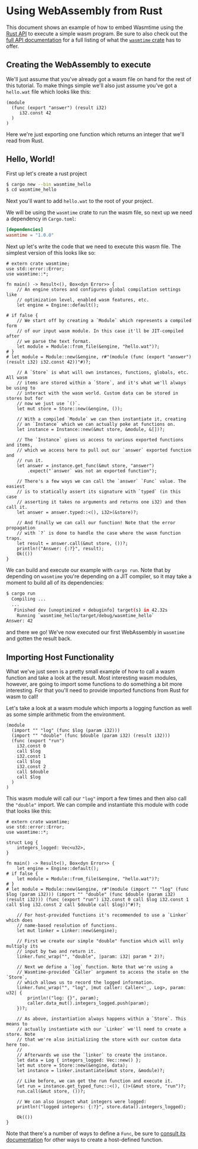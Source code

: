 # Using WebAssembly from Rust

This document shows an example of how to embed Wasmtime using the [Rust
API][apidoc] to execute a simple wasm program. Be sure to also check out the
[full API documentation][apidoc] for a full listing of what the [`wasmtime`
crate][wasmtime] has to offer.

[apidoc]: https://bytecodealliance.github.io/wasmtime/api/wasmtime/
[wasmtime]: https://crates.io/crates/wasmtime

## Creating the WebAssembly to execute

We'll just assume that you've already got a wasm file on hand for the rest of
this tutorial. To make things simple we'll also just assume you've got a
`hello.wat` file which looks like this:

```wat
(module
  (func (export "answer") (result i32)
     i32.const 42
  )
)
```

Here we're just exporting one function which returns an integer that we'll read
from Rust.

## Hello, World!

First up let's create a rust project

```sh
$ cargo new --bin wasmtime_hello
$ cd wasmtime_hello
```

Next you'll want to add `hello.wat` to the root of your project.

We will be using the `wasmtime` crate to run the wasm file, so next up we need a
dependency in `Cargo.toml`:

```toml
[dependencies]
wasmtime = "1.0.0"
```

Next up let's write the code that we need to execute this wasm file. The
simplest version of this looks like so:

```rust,no_run
# extern crate wasmtime;
use std::error::Error;
use wasmtime::*;

fn main() -> Result<(), Box<dyn Error>> {
    // An engine stores and configures global compilation settings like
    // optimization level, enabled wasm features, etc.
    let engine = Engine::default();

# if false {
    // We start off by creating a `Module` which represents a compiled form
    // of our input wasm module. In this case it'll be JIT-compiled after
    // we parse the text format.
    let module = Module::from_file(&engine, "hello.wat")?;
# }
# let module = Module::new(&engine, r#"(module (func (export "answer") (result i32) i32.const 42))"#)?;

    // A `Store` is what will own instances, functions, globals, etc. All wasm
    // items are stored within a `Store`, and it's what we'll always be using to
    // interact with the wasm world. Custom data can be stored in stores but for
    // now we just use `()`.
    let mut store = Store::new(&engine, ());

    // With a compiled `Module` we can then instantiate it, creating
    // an `Instance` which we can actually poke at functions on.
    let instance = Instance::new(&mut store, &module, &[])?;

    // The `Instance` gives us access to various exported functions and items,
    // which we access here to pull out our `answer` exported function and
    // run it.
    let answer = instance.get_func(&mut store, "answer")
        .expect("`answer` was not an exported function");

    // There's a few ways we can call the `answer` `Func` value. The easiest
    // is to statically assert its signature with `typed` (in this case
    // asserting it takes no arguments and returns one i32) and then call it.
    let answer = answer.typed::<(), i32>(&store)?;

    // And finally we can call our function! Note that the error propagation
    // with `?` is done to handle the case where the wasm function traps.
    let result = answer.call(&mut store, ())?;
    println!("Answer: {:?}", result);
    Ok(())
}
```

We can build and execute our example with `cargo run`. Note that by depending on
`wasmtime` you're depending on a JIT compiler, so it may take a moment to build
all of its dependencies:

```sh
$ cargo run
  Compiling ...
  ...
   Finished dev [unoptimized + debuginfo] target(s) in 42.32s
    Running `wasmtime_hello/target/debug/wasmtime_hello`
Answer: 42
```

and there we go! We've now executed our first WebAssembly in `wasmtime` and
gotten the result back.

## Importing Host Functionality

What we've just seen is a pretty small example of how to call a wasm function
and take a look at the result. Most interesting wasm modules, however, are going
to import some functions to do something a bit more interesting. For that you'll
need to provide imported functions from Rust for wasm to call!

Let's take a look at a wasm module which imports a logging function as well as
some simple arithmetic from the environment.

```wat
(module
  (import "" "log" (func $log (param i32)))
  (import "" "double" (func $double (param i32) (result i32)))
  (func (export "run")
    i32.const 0
    call $log
    i32.const 1
    call $log
    i32.const 2
    call $double
    call $log
  )
)
```

This wasm module will call our `"log"` import a few times and then also call the
`"double"` import. We can compile and instantiate this module with code that
looks like this:

```rust,no_run
# extern crate wasmtime;
use std::error::Error;
use wasmtime::*;

struct Log {
    integers_logged: Vec<u32>,
}

fn main() -> Result<(), Box<dyn Error>> {
    let engine = Engine::default();
# if false {
    let module = Module::from_file(&engine, "hello.wat")?;
# }
# let module = Module::new(&engine, r#"(module (import "" "log" (func $log (param i32))) (import "" "double" (func $double (param i32) (result i32))) (func (export "run") i32.const 0 call $log i32.const 1 call $log i32.const 2 call $double call $log))"#)?;

    // For host-provided functions it's recommended to use a `Linker` which does
    // name-based resolution of functions.
    let mut linker = Linker::new(&engine);

    // First we create our simple "double" function which will only multiply its
    // input by two and return it.
    linker.func_wrap("", "double", |param: i32| param * 2)?;

    // Next we define a `log` function. Note that we're using a
    // Wasmtime-provided `Caller` argument to access the state on the `Store`,
    // which allows us to record the logged information.
    linker.func_wrap("", "log", |mut caller: Caller<'_, Log>, param: u32| {
        println!("log: {}", param);
        caller.data_mut().integers_logged.push(param);
    })?;

    // As above, instantiation always happens within a `Store`. This means to
    // actually instantiate with our `Linker` we'll need to create a store. Note
    // that we're also initializing the store with our custom data here too.
    //
    // Afterwards we use the `linker` to create the instance.
    let data = Log { integers_logged: Vec::new() };
    let mut store = Store::new(&engine, data);
    let instance = linker.instantiate(&mut store, &module)?;

    // Like before, we can get the run function and execute it.
    let run = instance.get_typed_func::<(), ()>(&mut store, "run")?;
    run.call(&mut store, ())?;

    // We can also inspect what integers were logged:
    println!("logged integers: {:?}", store.data().integers_logged);

    Ok(())
}
```

Note that there's a number of ways to define a `Func`, be sure to [consult its
documentation][`Func`] for other ways to create a host-defined function.

[`Func`]: https://bytecodealliance.github.io/wasmtime/api/wasmtime/struct.Func.html
